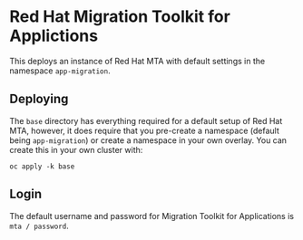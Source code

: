 # Red Hat Migration Toolkit for Applictions

This deploys an instance of Red Hat MTA with default settings in the namespace `app-migration`.

## Deploying

The `base` directory has everything required for a default setup of Red Hat MTA, however, it does require that you pre-create a namespace (default being `app-migration`) or create a namespace in your own overlay.  You can create this in your own cluster with:

```
oc apply -k base
```

## Login

The default username and password for Migration Toolkit for Applications is `mta / password`.
